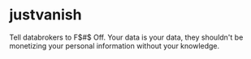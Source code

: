 # justvanish
Tell databrokers to F$#$ Off. Your data is your data, they shouldn't be monetizing your personal information without your knowledge.
